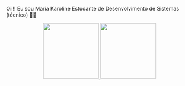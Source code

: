 Oii!! Eu sou Maria Karoline
Estudante de Desenvolvimento de Sistemas (técnico) 👩‍💻

<div align="center">
  <a href="https://github.com/mariakarolinesarmento">
  <img height="150em" src="https://github-readme-stats.vercel.app/api?username=mariakarolinesarmento&show_icons=true&theme=dark_all_commits=true&count_private=true"/>
  <img height="150em" src="https://github-readme-stats.vercel.app/api/top-langs/?username=mariakarolinesarmento&layout=compact&langs_count=0&theme=dark"/>
</div>
